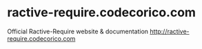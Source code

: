 # ractive-require.codecorico.com

Official Ractive-Require website & documentation http://ractive-require.codecorico.com
